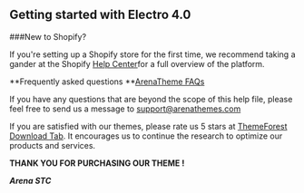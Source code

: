 ## Getting started with Electro 4.0

###New to Shopify?


If you're setting up a Shopify store for the first time, we recommend taking a gander at the Shopify [Help Center](https://help.shopify.com/)for a full overview of the platform.  

**Frequently asked questions **[ArenaTheme FAQs](https://arenathemes.freshdesk.com/solution/folders/6000229740)

If you have any questions that are beyond the scope of this help file, please feel free to send us a message to <a href="mailto:support@arenathemes.com">support@arenathemes.com</a>

If you are satisfied with our themes, please rate us 5 stars at [ThemeForest Download Tab](https://themeforest.net/downloads). It encourages us to continue the research to optimize our products and services.



**THANK YOU FOR PURCHASING OUR THEME !**


**_Arena STC_**

